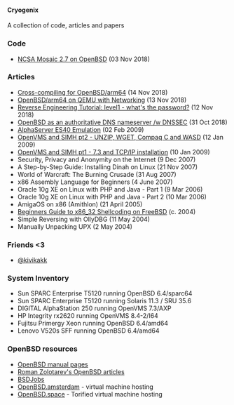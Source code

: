 #### Cryogenix
A collection of code, articles and papers

### Code
* [NCSA Mosaic 2.7 on OpenBSD](NCSA_Mosaic_OpenBSD.html "NCSA Mosaic 2.7 on OpenBSD") (03 Nov 2018)

### Articles
* [Cross-compiling for OpenBSD/arm64](cross_compiling_openbsd_arm64.html "Cross compiling for OpenBSD arm64") (14 Nov 2018) 
* [OpenBSD/arm64 on QEMU with Networking](OpenBSD_arm64_qemu.html "OpenBSD arm64 on QEMU with Networking") (13 Nov 2018)
* [Reverse Engineering Tutorial: level1 - what's the password?](RET_level1.html "Reverse Engineering Tutorial: Level1") (12 Nov 2018)
* [OpenBSD as an authoritative DNS nameserver /w DNSSEC](openbsd_nameserver.html "OpenBSD as an Authoritative Nameserver") (31 Oct 2018)
* [AlphaServer ES40 Emulation](AlphaServer_ES40_Emulation.html "AlphaServer ES40 Emulation") (02 Feb 2009)
* [OpenVMS and SIMH pt2 - UNZIP, WGET, Compaq C and WASD](OpenVMS_and_SIMH_pt2.html "OpenVMS and SIMH part 1") (12 Jan 2009)
* [OpenVMS and SIMH pt1 - 7.3 and TCP/IP installation](OpenVMS_and_SIMH_pt1.html "OpenVMS and SIMH part 2") (10 Jan 2009) 
* Security, Privacy and Anonymity on the Internet (9 Dec 2007)
* A Step-by-Step Guide: Installing Dinah on Linux (21 Nov 2007)
* World of Warcraft: The Burning Crusade (31 Aug 2007)
* x86 Assembly Language for Beginners (4 June 2007)
* Oracle 10g XE on Linux with PHP and Java - Part 1 (9 Mar 2006)
* Oracle 10g XE on Linux with PHP and Java - Part 2 (10 Mar 2006)
* AmigaOS on x86 (Amithlon) (21 April 2005)
* [Beginners Guide to x86_32 Shellcoding on FreeBSD](shellcoding_on_freebsd.html "Shellcoding on FreeBSD") (c. 2004)
* Simple Reversing with OllyDBG (11 May 2004)
* Manually Unpacking UPX (2 May 2004)

### Friends <3
* [@kivikakk](https://twitter.com/kivikakk)

### System Inventory
* Sun SPARC Enterprise T5120 running OpenBSD 6.4/sparc64
* Sun SPARC Enterprise T5120 running Solaris 11.3 / SRU 35.6
* DIGITAL AlphaStation 250 running OpenVMS 7.3/AXP
* HP Integrity rx2620 running OpenVMS 8.4-2/I64
* Fujitsu Primergy Xeon running OpenBSD 6.4/amd64
* Lenovo V520s SFF running OpenBSD 6.4/amd64

### OpenBSD resources
* [OpenBSD manual pages](https://man.openbsd.org/)
* [Roman Zolotarev's OpenBSD articles](https://www.romanzolotarev.com/openbsd/)
* [BSDJobs](https://www.bsdjobs.com/)
* [OpenBSD.amsterdam](https://openbsd.amsterdam/) - virtual machine hosting
* [OpenBSD.space](https://openbsd.space/) - Torified virtual machine hosting

